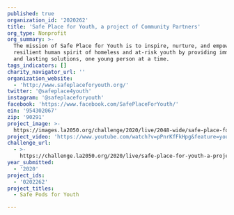```yaml
---
published: true
organization_id: '2020262'
title: 'Safe Place for Youth, a project of Community Partners'
org_type: Nonprofit
org_summary: >-
  The mission of Safe Place for Youth is to inspire, nurture, and empower the
  resilient human spirit of homeless and at-risk youth by providing immediate
  and lasting solutions, one young person at a time. 
tags_indicators: []
charity_navigator_url: ''
organization_website:
  - 'http://www.safeplaceforyouth.org/'
twitter: '@safeplace4youth'
instagram: '@safeplaceforyouth'
facebook: 'https://www.facebook.com/SafePlaceForYouth/'
ein: '954302067'
zip: '90291'
project_image: >-
  https://images.la2050.org/challenge/2020/live/2048-wide/safe-place-for-youth-a-project-of-community-partners.jpg
project_video: 'https://www.youtube.com/watch?v=pPnrKfFkHpg&feature=youtu.be'
challenge_url:
  - >-
    https://challenge.la2050.org/2020/live/safe-place-for-youth-a-project-of-community-partners/
year_submitted:
  - '2020'
project_ids:
  - '0202262'
project_titles:
  - Safe Pods for Youth

---
```

